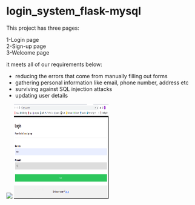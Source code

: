 # login_system_flask-mysql

This project has three pages: 

1-Login page<br/>
2-Sign-up page<br/>
3-Welcome page<br/>

it meets all of our requirements below:

* reducing the errors that come from manually filling out forms<br/>
* gathering personal information like email, phone number, address etc<br/>
* surviving against SQL injection attacks<br/>
* updating user details<br/>


![](screen_shots/loginpage.png=250x250)
<img src="https://github.com/alibozkurtkyrd/login_system_flask-mysql/blob/main/screen_shots/loginpage.png" width="250" height="250">

